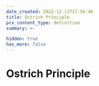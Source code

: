 ```yaml
---
date_created: 2022-12-11T17:56:46
title: Ostrich Principle
pcx_content_type: definition
summary: >-

hidden: true
has_more: false
---
```


# Ostrich Principle
